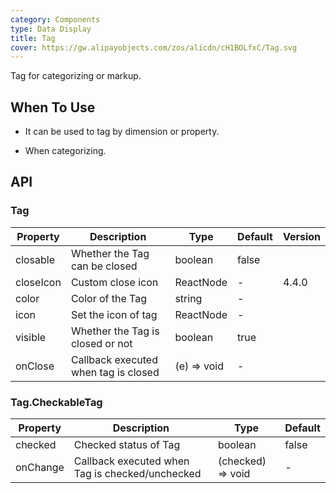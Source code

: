 ```yaml
---
category: Components
type: Data Display
title: Tag
cover: https://gw.alipayobjects.com/zos/alicdn/cH1BOLfxC/Tag.svg
---
```


Tag for categorizing or markup.

## When To Use

- It can be used to tag by dimension or property.

- When categorizing.

## API

### Tag

| Property  | Description                          | Type        | Default | Version |
| --------- | ------------------------------------ | ----------- | ------- | ------- |
| closable  | Whether the Tag can be closed        | boolean     | false   |         |
| closeIcon | Custom close icon                    | ReactNode   | -       | 4.4.0   |
| color     | Color of the Tag                     | string      | -       |         |
| icon      | Set the icon of tag                  | ReactNode   | -       |         |
| visible   | Whether the Tag is closed or not     | boolean     | true    |         |
| onClose   | Callback executed when tag is closed | (e) => void | -       |         |

### Tag.CheckableTag

| Property | Description                                     | Type              | Default |
| -------- | ----------------------------------------------- | ----------------- | ------- |
| checked  | Checked status of Tag                           | boolean           | false   |
| onChange | Callback executed when Tag is checked/unchecked | (checked) => void | -       |
